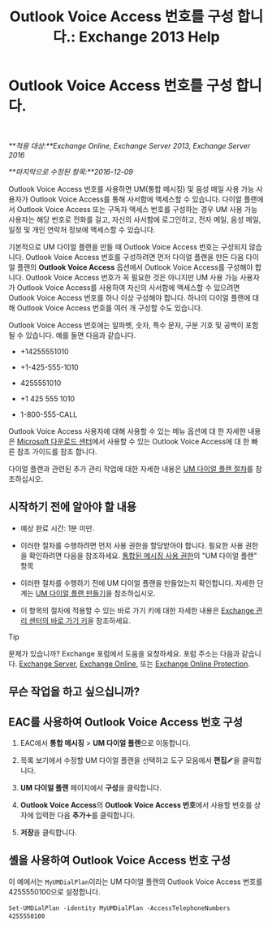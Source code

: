 ﻿---
title: 'Outlook Voice Access 번호를 구성 합니다.: Exchange 2013 Help'
TOCTitle: Outlook Voice Access 번호를 구성 합니다.
ms:assetid: 443c838e-f266-4893-b6b2-e5fc96579b55
ms:mtpsurl: https://technet.microsoft.com/ko-kr/library/Aa997680(v=EXCHG.150)
ms:contentKeyID: 50555976
ms.date: 05/22/2018
mtps_version: v=EXCHG.150
ms.translationtype: MT
---

# Outlook Voice Access 번호를 구성 합니다.

 

_**적용 대상:**Exchange Online, Exchange Server 2013, Exchange Server 2016_

_**마지막으로 수정된 항목:**2016-12-09_

Outlook Voice Access 번호를 사용하면 UM(통합 메시징) 및 음성 메일 사용 가능 사용자가 Outlook Voice Access를 통해 사서함에 액세스할 수 있습니다. 다이얼 플랜에서 Outlook Voice Access 또는 구독자 액세스 번호를 구성하는 경우 UM 사용 가능 사용자는 해당 번호로 전화를 걸고, 자신의 사서함에 로그인하고, 전자 메일, 음성 메일, 일정 및 개인 연락처 정보에 액세스할 수 있습니다.

기본적으로 UM 다이얼 플랜을 만들 때 Outlook Voice Access 번호는 구성되지 않습니다. Outlook Voice Access 번호를 구성하려면 먼저 다이얼 플랜을 만든 다음 다이얼 플랜의 **Outlook Voice Access** 옵션에서 Outlook Voice Access를 구성해야 합니다. Outlook Voice Access 번호가 꼭 필요한 것은 아니지만 UM 사용 가능 사용자가 Outlook Voice Access를 사용하여 자신의 사서함에 액세스할 수 있으려면 Outlook Voice Access 번호를 하나 이상 구성해야 합니다. 하나의 다이얼 플랜에 대해 Outlook Voice Access 번호를 여러 개 구성할 수도 있습니다.

Outlook Voice Access 번호에는 알파벳, 숫자, 특수 문자, 구분 기호 및 공백이 포함될 수 있습니다. 예를 들면 다음과 같습니다.

  - \+14255551010

  - \+1-425-555-1010

  - 4255551010

  - \+1 425 555 1010

  - 1-800-555-CALL

Outlook Voice Access 사용자에 대해 사용할 수 있는 메뉴 옵션에 대 한 자세한 내용은 [Microsoft 다운로드 센터](https://go.microsoft.com/fwlink/p/?linkid=64645)에서 사용할 수 있는 Outlook Voice Access에 대 한 빠른 참조 가이드를 참조 합니다.

다이얼 플랜과 관련된 추가 관리 작업에 대한 자세한 내용은 [UM 다이얼 플랜 절차](um-dial-plan-procedures-exchange-2013-help.md)를 참조하십시오.

## 시작하기 전에 알아야 할 내용

  - 예상 완료 시간: 1분 미만.

  - 이러한 절차를 수행하려면 먼저 사용 권한을 할당받아야 합니다. 필요한 사용 권한을 확인하려면 다음을 참조하세요. [통합된 메시징 사용 권한](unified-messaging-permissions-exchange-2013-help.md)의 "UM 다이얼 플랜" 항목

  - 이러한 절차를 수행하기 전에 UM 다이얼 플랜을 만들었는지 확인합니다. 자세한 단계는 [UM 다이얼 플랜 만들기](create-a-um-dial-plan-exchange-2013-help.md)을 참조하십시오.

  - 이 항목의 절차에 적용할 수 있는 바로 가기 키에 대한 자세한 내용은 [Exchange 관리 센터의 바로 가기 키](keyboard-shortcuts-in-the-exchange-admin-center-exchange-online-protection-help.md)을 참조하세요.


> [!TIP]
> 문제가 있습니까? Exchange 포럼에서 도움을 요청하세요. 포럼 주소는 다음과 같습니다. <A href="https://go.microsoft.com/fwlink/p/?linkid=60612">Exchange Server</A>, <A href="https://go.microsoft.com/fwlink/p/?linkid=267542">Exchange Online</A>, 또는 <A href="https://go.microsoft.com/fwlink/p/?linkid=285351">Exchange Online Protection</A>.



## 무슨 작업을 하고 싶으십니까?

## EAC를 사용하여 Outlook Voice Access 번호 구성

1.  EAC에서 **통합 메시징** \> **UM 다이얼 플랜**으로 이동합니다.

2.  목록 보기에서 수정할 UM 다이얼 플랜을 선택하고 도구 모음에서 **편집**![편집 아이콘](images/JJ218640.6f53ccb2-1f13-4c02-bea0-30690e6ea71d(EXCHG.150).gif "편집 아이콘")을 클릭합니다.

3.  **UM 다이얼 플랜** 페이지에서 **구성**을 클릭합니다.

4.  **Outlook Voice Access**의 **Outlook Voice Access 번호**에서 사용할 번호를 상자에 입력한 다음 **추가**![아이콘 추가](images/JJ218640.c1e75329-d6d7-4073-a27d-498590bbb558(EXCHG.150).gif "아이콘 추가")를 클릭합니다.

5.  **저장**을 클릭합니다.

## 셸을 사용하여 Outlook Voice Access 번호 구성

이 예에서는 `MyUMDialPlan`이라는 UM 다이얼 플랜의 Outlook Voice Access 번호를 4255550100으로 설정합니다.

    Set-UMDialPlan -identity MyUMDialPlan -AccessTelephoneNumbers 4255550100

